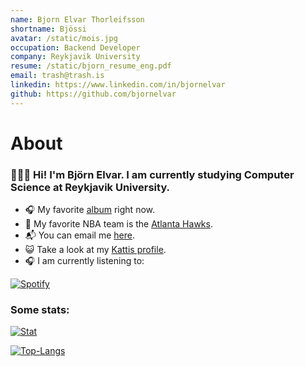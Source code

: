 ```yaml
---
name: Bjorn Elvar Thorleifsson
shortname: Bjössi
avatar: /static/mois.jpg
occupation: Backend Developer
company: Reykjavik University
resume: /static/bjorn_resume_eng.pdf
email: trash@trash.is
linkedin: https://www.linkedin.com/in/bjornelvar
github: https://github.com/bjornelvar
---
```


# About

### 👨🏼‍💻 Hi! I'm Björn Elvar. I am currently studying Computer Science at Reykjavik University.

- 🎧 My favorite [album](https://open.spotify.com/album/6GjwtEZcfenmOf6l18N7T7?si=xQP9Q3bSSoiY4PuMit3hVg) right now.
- 🦅 My favorite NBA team is the [Atlanta Hawks](https://www.nba.com/hawks/).
- 📬 You can email me [here](mailto:bjornelvar@icloud.com).
- 😺 Take a look at my [Kattis profile](https://open.kattis.com/users/bjornelvar).
- 🎧 I am currently listening to:

[![Spotify](https://spotify-now-playing-bjornelvar.vercel.app/api/spotify)](https://open.spotify.com/user/bjossymandias)

### Some stats:

[![Stat](https://github-readme-stats-bjornelvar.vercel.app/api?username=bjornelvar&card_width=500&include_all_commits=true&count_private=true&show_icons=true&line_height=20&theme=ayu-mirage)](https://github.com/bjornelvar)

[![Top-Langs](https://github-readme-stats-bjornelvar.vercel.app/api/top-langs/?username=bjornelvar&card_width=450&layout=compact&hide=HTML,PostScript,jupyter%20notebook&theme=ayu-mirage)](https://github.com/bjornelvar)
